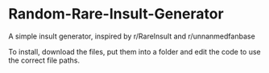 # Random-Rare-Insult-Generator
A simple insult generator, inspired by r/RareInsult and r/unnanmedfanbase

To install, download the files, put them into a folder and edit the code to use the correct file paths.
